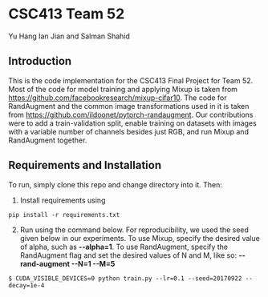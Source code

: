 # CSC413 Team 52
Yu Hang Ian Jian and Salman Shahid

## Introduction

This is the code implementation for the CSC413 Final Project for Team 52. Most of the code for model training and applying Mixup is taken from https://github.com/facebookresearch/mixup-cifar10. The code for RandAugment and the common image transformations used in it is taken from https://github.com/ildoonet/pytorch-randaugment. Our contributions were to add a train-validation split, enable training on datasets with images with a variable number of channels besides just RGB, and run Mixup and RandAugment together.

## Requirements and Installation

To run, simply clone this repo and change directory into it. Then:

1. Install requirements using
```
pip install -r requirements.txt
```

2. Run using the command below. For reproducibility, we used the seed given below in our experiments. To use Mixup, specify the desired value of alpha, such as **--alpha=1**. To use RandAugment, specify the RandAugment flag and set the desired values of N and M, like so: **--rand-augment --N=1 --M=5**
```
$ CUDA_VISIBLE_DEVICES=0 python train.py --lr=0.1 --seed=20170922 --decay=1e-4
```
